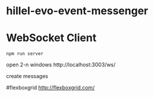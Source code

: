 # hillel-evo-event-messenger

# WebSocket Client

`npm run server`

open 2-n windows http://localhost:3003/ws/

create messages

#flexboxgrid http://flexboxgrid.com/
